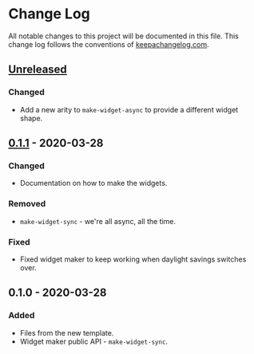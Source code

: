 # Change Log
All notable changes to this project will be documented in this file. This change log follows the conventions of [keepachangelog.com](http://keepachangelog.com/).

## [Unreleased]
### Changed
- Add a new arity to `make-widget-async` to provide a different widget shape.

## [0.1.1] - 2020-03-28
### Changed
- Documentation on how to make the widgets.

### Removed
- `make-widget-sync` - we're all async, all the time.

### Fixed
- Fixed widget maker to keep working when daylight savings switches over.

## 0.1.0 - 2020-03-28
### Added
- Files from the new template.
- Widget maker public API - `make-widget-sync`.

[Unreleased]: https://github.com/your-name/lab4-7/compare/0.1.1...HEAD
[0.1.1]: https://github.com/your-name/lab4-7/compare/0.1.0...0.1.1
